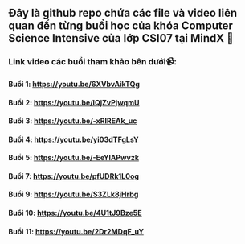 ## Đây là github repo chứa các file và video liên quan đến từng buổi học của khóa Computer Science Intensive của lớp CSI07 tại MindX 📖
### Link video các buổi tham khảo bên dưới📹:
#### Buổi 1: https://youtu.be/6XVbvAikTQg
#### Buổi 2: https://youtu.be/lQjZvPjwqmU
#### Buổi 3: https://youtu.be/-xRIREAk_uc
#### Buổi 4: https://youtu.be/yi03dTFgLsY
#### Buổi 5: https://youtu.be/-EeYlAPwvzk
#### Buổi 7: https://youtu.be/pfUDRk1L0og
#### Buổi 9: https://youtu.be/S3ZLk8jHrbg
#### Buổi 10: https://youtu.be/4U1tJ9Bze5E
#### Buổi 11: https://youtu.be/2Dr2MDqF_uY
